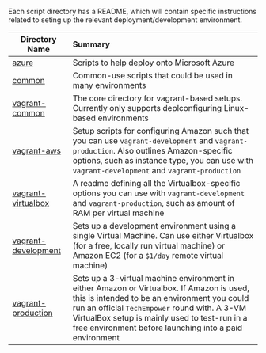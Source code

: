 Each script directory has a README, which will contain specific instructions related to seting up the relevant deployment/development environment.

| Directory Name | Summary |
| -------------- | :-------- |
| [azure](https://github.com/TechEmpower/FrameworkBenchmarks/tree/master/deployment/azure)  | Scripts to help deploy onto Microsoft Azure
| [common](https://github.com/TechEmpower/FrameworkBenchmarks/tree/master/deployment/common) | Common-use scripts that could be used in many environments
| [vagrant-common](https://github.com/TechEmpower/FrameworkBenchmarks/tree/master/deployment/vagrant-common) | The core directory for vagrant-based setups. Currently only supports deplconfiguring Linux-based environments
| [vagrant-aws](https://github.com/TechEmpower/FrameworkBenchmarks/tree/master/deployment/vagrant-aws) | Setup scripts for configuring Amazon such that you can use `vagrant-development` and `vagrant-production`. Also outlines Amazon-specific options, such as instance type, you can use with `vagrant-development` and `vagrant-production`
| [vagrant-virtualbox](https://github.com/TechEmpower/FrameworkBenchmarks/tree/master/deployment/vagrant-virtualbox) | A readme defining all the Virtualbox-specific options you can use with `vagrant-development` and `vagrant-production`, such as amount of RAM per virtual machine
| [vagrant-development](https://github.com/TechEmpower/FrameworkBenchmarks/tree/master/deployment/vagrant-development) | Sets up a development environment using a single Virtual Machine. Can use either Virtualbox (for a free, locally run virtual machine) or Amazon EC2 (for a `$1/day` remote virtual machine)
| [vagrant-production](https://github.com/TechEmpower/FrameworkBenchmarks/tree/master/deployment/vagrant-production) | Sets up a 3-virtual machine environment in either Amazon or Virtualbox. If Amazon is used, this is intended to be an environment you could run an official `TechEmpower` round with. A 3-VM VirtualBox setup is mainly used to test-run in a free environment before launching into a paid environment